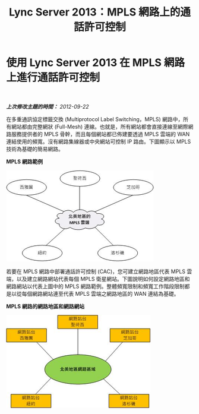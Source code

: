 ﻿---
title: Lync Server 2013：MPLS 網路上的通話許可控制
TOCTitle: MPLS 網路上的通話許可控制
ms:assetid: 0beec6be-2431-4255-a3d2-512dd030e66a
ms:mtpsurl: https://technet.microsoft.com/zh-tw/library/Gg398168(v=OCS.15)
ms:contentKeyID: 49290057
ms.date: 08/10/2015
mtps_version: v=OCS.15
ms.translationtype: HT
---

# 使用 Lync Server 2013 在 MPLS 網路上進行通話許可控制

 

_**上次修改主題的時間：** 2012-09-22_

在多重通訊協定標籤交換 (Multiprotocol Label Switching，MPLS) 網路中，所有網站都由完整網狀 (Full-Mesh) 連線。也就是，所有網站都會直接連線至網際網路服務提供者的 MPLS 骨幹，而且每個網站都已佈建要透過 MPLS 雲端的 WAN 連結使用的頻寬。沒有網路集線器或中央網站可控制 IP 路由。下圖顯示以 MPLS 技術為基礎的簡易網路。

**MPLS 網路範例**

![使用 MPLS 的 CAC](images/Gg398168.54602e6e-ec11-4dae-936d-b01acda8a179(OCS.15).jpg "使用 MPLS 的 CAC")

若要在 MPLS 網路中部署通話許可控制 (CAC)，您可建立網路地區代表 MPLS 雲端，以及建立網路網站代表每個 MPLS 衛星網站。下圖說明如何設定網路地區和網路網站以代表上圖中的 MPLS 網路範例。整體頻寬限制和頻寬工作階段限制都是以從每個網路網站連至代表 MPLS 雲端之網路地區的 WAN 連結為基礎。

**MPLS 網路的網路地區和網路網站**

![使用 MPLS 的通話許可控制 (CAC) 圖表](images/Gg398168.f8f76283-5c0c-4133-8a78-3fbbfd016dc4(OCS.15).jpg "使用 MPLS 的通話許可控制 (CAC) 圖表")

